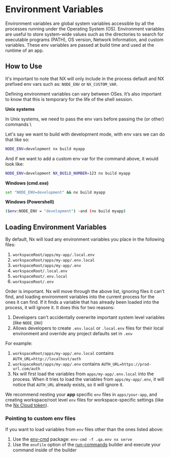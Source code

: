 # Environment Variables

Environment variables are global system variables accessible by all the processes running under the Operating System (OS). Environment variables are useful to store system-wide values such as the directories to search for executable programs (PATH), OS version, Network Information, and custom variables. These env variables are passed at build time and used at the runtime of an app.

## How to Use

It's important to note that NX will only include in the process default and NX prefixed env vars such as: `NODE_ENV` or `NX_CUSTOM_VAR`.

Defining environment variables can vary between OSes. It’s also important to know that this is temporary for the life of the shell session.

**Unix systems**

In Unix systems, we need to pass the env vars before passing the (or other) commands \

Let's say we want to build with development mode, with env vars we can do that like so:

```bash
NODE_ENV=development nx build myapp
```

And if we want to add a custom env var for the command above, it would look like:

```bash
NODE_ENV=development NX_BUILD_NUMBER=123 nx build myapp
```

**Windows (cmd.exe)**

```bash
set "NODE_ENV=development" && nx build myapp
```

**Windows (Powershell)**

```bash
($env:NODE_ENV = "development") -and (nx build myapp)
```

## Loading Environment Variables

By default, Nx will load any environment variables you place in the following files:

1. `workspaceRoot/apps/my-app/.local.env`
2. `workspaceRoot/apps/my-app/.env.local`
3. `workspaceRoot/apps/my-app/.env`
4. `workspaceRoot/.local.env`
5. `workspaceRoot/.env.local`
6. `workspaceRoot/.env`

Order is important. Nx will move through the above list, ignoring files it can't find, and loading environment variables into the current process for the ones it can find. If it finds a variable that has already been loaded into the process, it will ignore it. It does this for two reasons:

1. Developers can't accidentally overwrite important system level variables (like `NODE_ENV`)
2. Allows developers to create `.env.local` or `.local.env` files for their local environment and override any project defaults set in `.env`

For example:

1. `workspaceRoot/apps/my-app/.env.local` contains `AUTH_URL=http://localhost/auth`
2. `workspaceRoot/apps/my-app/.env` contains `AUTH_URL=https://prod-url.com/auth`
3. Nx will first load the variables from `apps/my-app/.env.local` into the process. When it tries to load the variables from `apps/my-app/.env`, it will notice that `AUTH_URL` already exists, so it will ignore it.

We recommend nesting your **app** specific `env` files in `apps/your-app`, and creating workspace/root level `env` files for workspace-specific settings (like the [Nx Cloud token](/{{framework}}/core-concepts/computation-caching#nx-cloud-and-distributed-computation-caching)).

### Pointing to custom env files

If you want to load variables from `env` files other than the ones listed above:

1. Use the [env-cmd](https://www.npmjs.com/package/env-cmd) package: `env-cmd -f .qa.env nx serve`
2. Use the `envFile` option of the [run-commands](/{{framework}}/workspace/run-commands-executor#envfile) builder and execute your command inside of the builder
